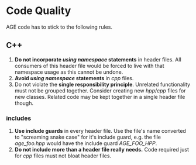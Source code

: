 
# Code Quality

AGE code has to stick to the following rules.

## C++

1. **Do not incorporate *using namespace* statements** in header files.
    All consumers of this header file would be forced to live with
    that namespace usage as this cannot be undone.
1. **Avoid *using namespace* statements** in *cpp* files.
1. Do not violate the **single responsibility principle**.
    Unrelated functionality must not be grouped together.
    Consider creating new *hpp*/*cpp* files for new classes.
    Related code may be kept together in a single header file though.

### includes

1. **Use include guards** in every header file.
    Use the file's name converted to "screaming snake case" for it's
    include guard,
    e.g. the file *age_foo.hpp* would have the include guard
    *AGE_FOO_HPP*.
1. **Do not include more than a header file really needs.**
    Code required just for *cpp* files must not bloat header files.


